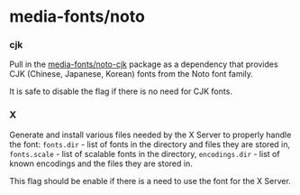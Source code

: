 # media-fonts/noto

### cjk
Pull in the [media-fonts/noto-cjk](../media-fonts/noto-cjk.md) package as a dependency that provides CJK (Chinese, Japanese, Korean) fonts from the Noto font family.

It is safe to disable the flag if there is no need for CJK fonts.

### X
Generate and install various files needed by the X Server to properly handle the font: `fonts.dir` - list of fonts in the directory and files they are stored in, `fonts.scale` - list of scalable fonts in the directory, `encodings.dir` - list of known encodings and the files they are stored in.

This flag should be enable if there is a need to use the font for the X Server.
